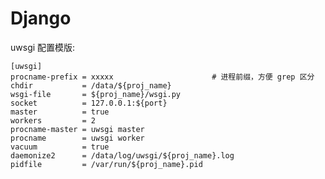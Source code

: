 # Django

uwsgi 配置模版:

    [uwsgi]
    procname-prefix = xxxxx                      # 进程前缀，方便 grep 区分
    chdir           = /data/${proj_name}
    wsgi-file       = ${proj_name}/wsgi.py
    socket          = 127.0.0.1:${port}
    master          = true
    workers         = 2
    procname-master = uwsgi master
    procname        = uwsgi worker
    vacuum          = true
    daemonize2      = /data/log/uwsgi/${proj_name}.log
    pidfile         = /var/run/${proj_name}.pid
